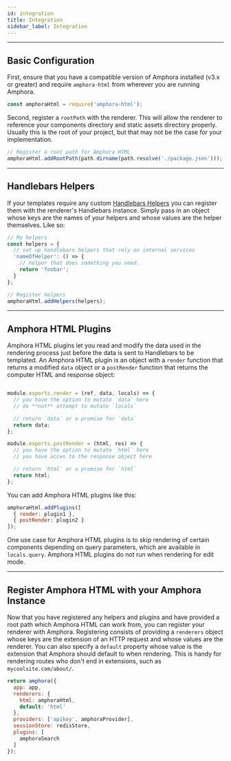 ```yaml
---
id: integration
title: Integration
sidebar_label: Integration
---
```


---
## Basic Configuration

First, ensure that you have a compatible version of Amphora installed (v3.x or greater) and require `amphora-html` from wherever you are running Amphora.

```javascript
const amphoraHtml = require('amphora-html');
```

Second, register a `rootPath` with the renderer. This will allow the renderer to reference your components directory and static assets directory properly. Usually this is the root of your project, but that may not be the case for your implementation.

```javascript
// Register a root path for Amphora HTML
amphoraHtml.addRootPath(path.dirname(path.resolve('./package.json')));
```
---
## Handlebars Helpers

If your templates require any custom [Handlebars Helpers](http://handlebarsjs.com/block_helpers.html) you can register them with the renderer's Handlebars instance. Simply pass in an object whose keys are the names of your helpers and whose values are the helper themselves. Like so:

```javascript
// My helpers
const helpers = {
  // set up handlebars helpers that rely on internal services
  'nameOfHelper': () => {
    // helper that does something you need.
    return 'foobar';
  }
};

// Register helpers
amphoraHtml.addHelpers(helpers);
```
---
## Amphora HTML Plugins

Amphora HTML plugins let you read and modify the data used in the rendering process just before the data is sent to Handlebars to be templated. An Amphora HTML plugin is an object with a `render` function that returns a modified `data` object or a `postRender` function that returns the computer HTML and response object:

```javascript

module.exports.render = (ref, data, locals) => {
  // you have the option to mutate `data` here
  // do **not** attempt to mutate `locals`

  // return `data` or a promise for `data`
  return data;
};

module.exports.postRender = (html, res) => {
  // you have the option to mutate `html` here
  // you have acces to the response object here

  // return `html` or a promise for `html`
  return html;
};
```

You can add Amphora HTML plugins like this:

```javascript
amphoraHtml.addPlugins([
  { render: plugin1 },
  { postRender: plugin2 }
]);
```

One use case for Amphora HTML plugins is to skip rendering of certain components depending on query parameters, which are available in `locals.query`. Amphora HTML plugins do not run when rendering for edit mode.

---
## Register Amphora HTML with your Amphora Instance

Now that you have registered any helpers and plugins and have provided a root path which Amphora HTML can work from, you can register your renderer with Amphora. Registering consists of providing a `renderers` object whose keys are the extension of an HTTP request and whose values are the renderer. You can also specify a `default` property whose value is the extension that Amphora should default to when rendering. This is handy for rendering routes who don't end in extensions, such as `mycoolsite.com/about/`.

```javascript
return amphora({
  app: app,
  renderers: {
    html: amphoraHtml,
    default: 'html'
  },
  providers: ['apikey', amphoraProvider],
  sessionStore: redisStore,
  plugins: [
    amphoraSearch
  ]
});
```
